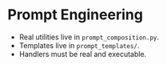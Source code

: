 # Prompt Engineering

- Real utilities live in `prompt_composition.py`.
- Templates live in `prompt_templates/`.
- Handlers must be real and executable.
